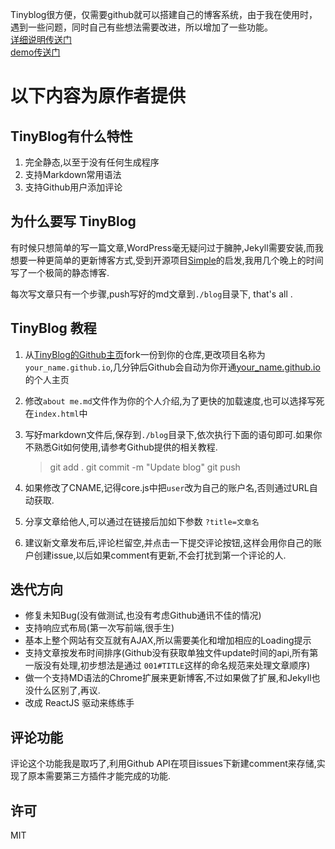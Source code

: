 Tinyblog很方便，仅需要github就可以搭建自己的博客系统，由于我在使用时，遇到一些问题，同时自己有些想法需要改进，所以增加了一些功能。  
[详细说明传送门](https://github.com/liukaida/TinyBlog/blob/master/AboutMe.md)  
[demo传送门](https://liukaida.github.io/TinyBlog/)

# 以下内容为原作者提供

## TinyBlog有什么特性
1. 完全静态,以至于没有任何生成程序
2. 支持Markdown常用语法
3. 支持Github用户添加评论

## 为什么要写 TinyBlog
有时候只想简单的写一篇文章,WordPress毫无疑问过于臃肿,Jekyll需要安装,而我想要一种更简单的更新博客方式,受到开源项目[Simple](https://github.com/isnowfy/simple)的启发,我用几个晚上的时间写了一个极简的静态博客.

每次写文章只有一个步骤,push写好的md文章到`./blog`目录下, that's all .

## TinyBlog 教程
1. 从[TinyBlog的Github主页](https://github.com/YangHanqing/tinyblog)fork一份到你的仓库,更改项目名称为`your_name.github.io`,几分钟后Github会自动为你开通[your_name.github.io](yanghanqing.github.io)的个人主页

2. 修改`about me.md`文件作为你的个人介绍,为了更快的加载速度,也可以选择写死在`index.html`中

3. 写好markdown文件后,保存到`./blog`目录下,依次执行下面的语句即可.如果你不熟悉Git如何使用,请参考Github提供的相关教程.

	> git add .
	> git commit -m "Update blog"
	> git push
	
4. 如果修改了CNAME,记得core.js中把`user`改为自己的账户名,否则通过URL自动获取.

5. 分享文章给他人,可以通过在链接后加如下参数 `?title=文章名`

6. 建议新文章发布后,评论栏留空,并点击一下提交评论按钮,这样会用你自己的账户创建issue,以后如果comment有更新,不会打扰到第一个评论的人.

## 迭代方向
* 修复未知Bug(没有做测试,也没有考虑Github通讯不佳的情况)
* 支持响应式布局(第一次写前端,很手生)
* 基本上整个网站有交互就有AJAX,所以需要美化和增加相应的Loading提示
* 支持文章按发布时间排序(Github没有获取单独文件update时间的api,所有第一版没有处理,初步想法是通过 `001#TITLE`这样的命名规范来处理文章顺序)
* 做一个支持MD语法的Chrome扩展来更新博客,不过如果做了扩展,和Jekyll也没什么区别了,再议.
* 改成 ReactJS 驱动来练练手

## 评论功能
评论这个功能我是取巧了,利用Github API在项目issues下新建comment来存储,实现了原本需要第三方插件才能完成的功能.
## 许可
MIT
	




